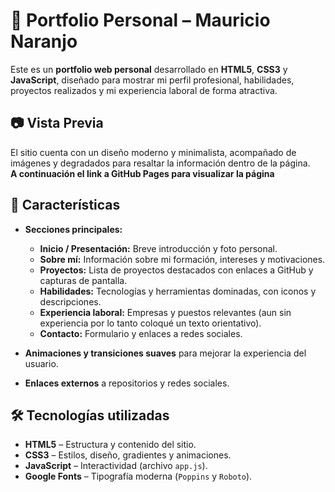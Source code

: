 # 📌 Portfolio Personal – Mauricio Naranjo

Este es un **portfolio web personal** desarrollado en **HTML5**, **CSS3** y **JavaScript**, diseñado para mostrar mi perfil profesional, habilidades, proyectos realizados y mi experiencia laboral de forma atractiva.  

## 📷 Vista Previa  
El sitio cuenta con un diseño moderno y minimalista, acompañado de imágenes y degradados para resaltar la información dentro de la página.  
**A continuación el link a GitHub Pages para visualizar la página**


## 🚀 Características  

- **Secciones principales:**
  - **Inicio / Presentación:** Breve introducción y foto personal.  
  - **Sobre mí:** Información sobre mi formación, intereses y motivaciones.  
  - **Proyectos:** Lista de proyectos destacados con enlaces a GitHub y capturas de pantalla.  
  - **Habilidades:** Tecnologías y herramientas dominadas, con iconos y descripciones.  
  - **Experiencia laboral:** Empresas y puestos relevantes (aun sin experiencia por lo tanto coloqué un texto orientativo).  
  - **Contacto:** Formulario y enlaces a redes sociales.
 
- **Animaciones y transiciones suaves** para mejorar la experiencia del usuario.  
- **Enlaces externos** a repositorios y redes sociales.  

## 🛠️ Tecnologías utilizadas

- **HTML5** – Estructura y contenido del sitio.  
- **CSS3** – Estilos, diseño, gradientes y animaciones.  
- **JavaScript** – Interactividad (archivo `app.js`).  
- **Google Fonts** – Tipografía moderna (`Poppins` y `Roboto`).  


